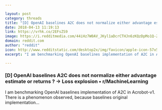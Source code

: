 ```yaml
---

layout: post
category: threads
title: "[D] OpenAI baselines A2C does not normalize either advantage estimate or returns ? -&gt; Loss explosion"
date: 2018-04-13 11:19:13
link: https://vrhk.co/2EFsZS9
image: https://i.redditmedia.com/44iHz7W0AV_JKyl1aDcrCTHJn6zKQzDpMo1Q-ZrRlW4.jpg?w=320&s=1b7a2f46ab358435b6339afae54861a6
domain: reddit.com
author: "reddit"
icon: http://www.redditstatic.com/desktop2x/img/favicon/apple-icon-57x57.png
excerpt: "I am benchmarking OpenAI baselines implementation of A2C in Acrobot-v1. There is a phenomenon observed, because baselines original implementation..."

---
```


### [D] OpenAI baselines A2C does not normalize either advantage estimate or returns ? -&gt; Loss explosion • r/MachineLearning

I am benchmarking OpenAI baselines implementation of A2C in Acrobot-v1. There is a phenomenon observed, because baselines original implementation...